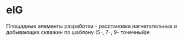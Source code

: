 # elG
Площадные элементы разработки - расстановка нагнетательных и добывающих скважин по шаблону (5-, 7-, 9- точечный)е
